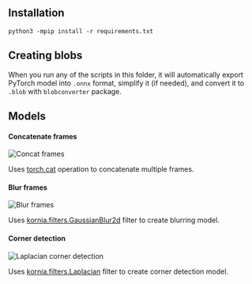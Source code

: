 ## Installation

```
python3 -mpip install -r requirements.txt
```

## Creating blobs

When you run any of the scripts in this folder, it will automatically export PyTorch model into `.onnx` format, simplify it (if needed), and convert it to `.blob` with `blobconverter` package.

## Models

#### Concatenate frames

![Concat frames](https://user-images.githubusercontent.com/18037362/134209980-09c6e2f9-8a26-45d5-a6ad-c31d9e2816e1.png)

Uses [torch.cat](https://pytorch.org/docs/stable/generated/torch.cat.html) operation to concatenate multiple frames.

#### Blur frames

![Blur frames](https://docs.luxonis.com/en/latest/_images/blur.jpeg)

Uses [kornia.filters.GaussianBlur2d](https://kornia.readthedocs.io/en/latest/filters.html?highlight=GaussianBlur2d#kornia.filters.GaussianBlur2d) filter to create blurring model.

#### Corner detection

![Laplacian corner detection](https://user-images.githubusercontent.com/18037362/134209951-4e1c7343-a333-4fb6-bdc9-bc86f6dc36b2.jpeg)

Uses [kornia.filters.Laplacian](https://kornia.readthedocs.io/en/latest/filters.html?highlight=laplacian#kornia.filters.Laplacian) filter to create corner detection model.